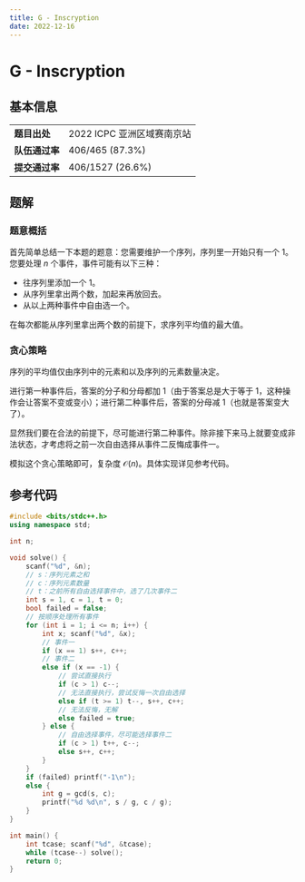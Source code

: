 ```yaml
---
title: G - Inscryption
date: 2022-12-16
---
```


# G - Inscryption

## 基本信息

<table>
<tr>
<td><b>题目出处</b></td><td>2022 ICPC 亚洲区域赛南京站</td>
</tr>
<tr>
<td><b>队伍通过率</b></td><td>406/465 (87.3%)</td>
</tr>
<tr>
<td><b>提交通过率</b></td><td>406/1527 (26.6%)</td>
</tr>
</table>

## 题解

### 题意概括

首先简单总结一下本题的题意：您需要维护一个序列，序列里一开始只有一个 $1$。您要处理 $n$ 个事件，事件可能有以下三种：

* 往序列里添加一个 $1$。
* 从序列里拿出两个数，加起来再放回去。
* 从以上两种事件中自由选一个。

在每次都能从序列里拿出两个数的前提下，求序列平均值的最大值。

### 贪心策略

序列的平均值仅由序列中的元素和以及序列的元素数量决定。

进行第一种事件后，答案的分子和分母都加 $1$（由于答案总是大于等于 $1$，这种操作会让答案不变或变小）；进行第二种事件后，答案的分母减 $1$（也就是答案变大了）。

显然我们要在合法的前提下，尽可能进行第二种事件。除非接下来马上就要变成非法状态，才考虑将之前一次自由选择从事件二反悔成事件一。

模拟这个贪心策略即可，复杂度 $\mathcal{O}(n)$。具体实现详见参考代码。

## 参考代码

```c++ linenums="1"
#include <bits/stdc++.h>
using namespace std;

int n;

void solve() {
    scanf("%d", &n);
    // s：序列元素之和
    // c：序列元素数量
    // t：之前所有自由选择事件中，选了几次事件二
    int s = 1, c = 1, t = 0;
    bool failed = false;
    // 按顺序处理所有事件
    for (int i = 1; i <= n; i++) {
        int x; scanf("%d", &x);
        // 事件一
        if (x == 1) s++, c++;
        // 事件二
        else if (x == -1) {
            // 尝试直接执行
            if (c > 1) c--;
            // 无法直接执行，尝试反悔一次自由选择
            else if (t >= 1) t--, s++, c++;
            // 无法反悔，无解
            else failed = true;
        } else {
            // 自由选择事件，尽可能选择事件二
            if (c > 1) t++, c--;
            else s++, c++;
        }
    }
    if (failed) printf("-1\n");
    else {
        int g = gcd(s, c);
        printf("%d %d\n", s / g, c / g);
    }
}

int main() {
    int tcase; scanf("%d", &tcase);
    while (tcase--) solve();
    return 0;
}
```
